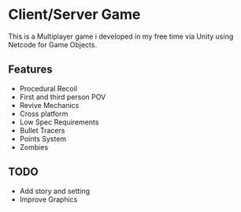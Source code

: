 # Client/Server Game

This is a Multiplayer game i developed in my free time via Unity using Netcode for Game Objects.


## Features

- Procedural Recoil
- First and third person POV
- Revive Mechanics
- Cross platform
- Low Spec Requirements
- Bullet Tracers
- Points System
- Zombies 

## TODO
- Add story and setting
- Improve Graphics

  
